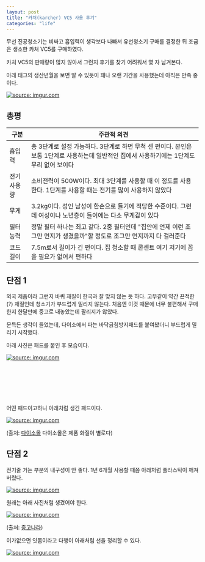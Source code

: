 ```yaml
---
layout: post
title: "카처(karcher) VC5 사용 후기"
categories: "life"
---
```


무선 진공청소기는 비싸고 흡입력이 생각보다 나빠서 유선청소기 구매를 결정한 뒤 조금은 생소한 카처 VC5를 구매하였다.

카처 VC5의 판매량이 많지 않아서 그런지 후기를 찾기 어려워서 몇 자 남겨본다.

아래 태그의 생산년월을 보면 알 수 있듯이 꽤나 오랜 기간을 사용했는데 아직은 만족 중이다.

<a href="https://imgur.com/GRYpzoj"><img src="https://i.imgur.com/GRYpzojl.png" title="source: imgur.com" /></a>

## 총평

|구분|주관적 의견|
|----|-----------|
|흡입력|총 3단계로 설정 가능하다. 3단계로 하면 무척 센 편이다. 본인은 보통 1단계로 사용하는데 일반적인 집에서 사용하기에는 1단계도 무리 없어 보이다|
|전기 사용량|소비전력이 500W이다. 최대 3단계를 사용할 때 이 정도를 사용한다. 1단계를 사용할 때는 전기를 많이 사용하지 않았다|
|무게|3.2kg이다. 성인 남성이 한손으로 들기에 적당한 수준이다. 그런데 여성이나 노년층이 들이에는 다소 무게감이 있다|
|필터 능력|정말 필터 하나는 최고 같다. 2중 필터인데 "집안에 언제 이런 조그만 먼지가 생겼을까"할 정도로 조그만 먼지까지 다 걸러준다|
|코드 길이|7.5m로서 길이가 긴 편이다. 집 청소할 때 콘센트 여기 저기에 꼽을 필요가 없어서 편하다|

## 단점 1

외국 제품이라 그런지 바퀴 재질이 한국과 잘 맞지 않는 듯 하다. 고무같이 약간 끈적한(?) 재질인데 청소기가 부드럽게 밀리지 않는다. 처음엔 이것 때문에 너무 불편해서 구매한지 한달만에 중고로 내놓았는데 팔리지가 않았다.

문득든 생각이 들었는데, 다이소에서 파는 바닥긁힘방지패드를 붙여봤더니 부드럽게 밀리기 시작했다.

아래 사진은 패드를 붙인 후 모습이다.

<a href="https://imgur.com/ZrBTZs3"><img src="https://i.imgur.com/ZrBTZs3l.png" title="source: imgur.com" /></a>

<BR> <BR> <BR> <BR> <BR>

어떤 패드이고하니 아래처럼 생긴 패드이다.

<a href="https://imgur.com/mHfQPvY"><img src="https://i.imgur.com/mHfQPvYl.png" title="source: imgur.com" /></a>

(출처: [다이소몰](https://www.daisomall.co.kr/shop/goods_view.php?id=0001296704) 다이소몰은 제품 화질이 별로다)

## 단점 2

전기줄 거는 부분의 내구성이 안 좋다. 1년 6개월 사용할 때쯤 아래처럼 플라스틱이 깨져버렸다.

<a href="https://imgur.com/AYCzx8z"><img src="https://i.imgur.com/AYCzx8zl.png" title="source: imgur.com" /></a>

원래는 아래 사진처럼 생겼어야 한다.

<a height=500px href="https://imgur.com/AcSUkfM"><img src="https://i.imgur.com/AcSUkfMl.png" title="source: imgur.com" /></a>

(출처: [중고나라](https://m.cafe.naver.com/joonggonara/580046147))

이가없으면 잇몸이라고 다행이 아래처럼 선을 정리할 수 있다.

<a height=500px href="https://imgur.com/9131H5M"><img src="https://i.imgur.com/9131H5Ml.png" title="source: imgur.com" /></a>
